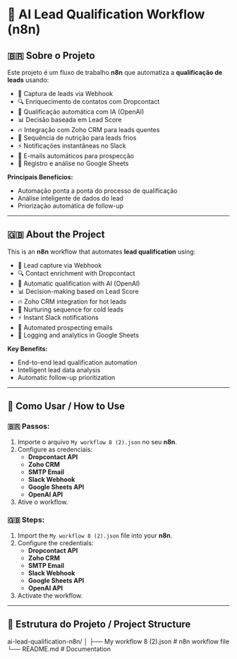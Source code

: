 # 🤖 AI Lead Qualification Workflow (n8n)

## 🇧🇷 Sobre o Projeto
Este projeto é um fluxo de trabalho **n8n** que automatiza a **qualificação de leads** usando:
- 📩 Captura de leads via Webhook
- 🔍 Enriquecimento de contatos com Dropcontact
- 🤖 Qualificação automática com IA (OpenAI)
- 📊 Decisão baseada em Lead Score
- 🔥 Integração com Zoho CRM para leads quentes
- 🌱 Sequência de nutrição para leads frios
- ⚡ Notificações instantâneas no Slack
- 📧 E-mails automáticos para prospecção
- 📑 Registro e análise no Google Sheets

**Principais Benefícios:**
- Automação ponta a ponta do processo de qualificação
- Análise inteligente de dados do lead
- Priorização automática de follow-up

---

## 🇬🇧 About the Project
This is an **n8n** workflow that automates **lead qualification** using:
- 📩 Lead capture via Webhook
- 🔍 Contact enrichment with Dropcontact
- 🤖 Automatic qualification with AI (OpenAI)
- 📊 Decision-making based on Lead Score
- 🔥 Zoho CRM integration for hot leads
- 🌱 Nurturing sequence for cold leads
- ⚡ Instant Slack notifications
- 📧 Automated prospecting emails
- 📑 Logging and analytics in Google Sheets

**Key Benefits:**
- End-to-end lead qualification automation
- Intelligent lead data analysis
- Automatic follow-up prioritization

---

## 🚀 Como Usar / How to Use

### 🇧🇷 Passos:
1. Importe o arquivo `My workflow 8 (2).json` no seu **n8n**.
2. Configure as credenciais:
   - **Dropcontact API**
   - **Zoho CRM**
   - **SMTP Email**
   - **Slack Webhook**
   - **Google Sheets API**
   - **OpenAI API**
3. Ative o workflow.

### 🇬🇧 Steps:
1. Import the `My workflow 8 (2).json` file into your **n8n**.
2. Configure the credentials:
   - **Dropcontact API**
   - **Zoho CRM**
   - **SMTP Email**
   - **Slack Webhook**
   - **Google Sheets API**
   - **OpenAI API**
3. Activate the workflow.

---

## 📂 Estrutura do Projeto / Project Structure
ai-lead-qualification-n8n/
│
├── My workflow 8 (2).json # n8n workflow file
└── README.md # Documentation

